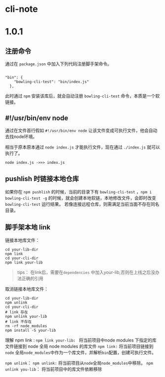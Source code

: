# cli-note

# 1.0.1

## 注册命令

通过在 `package.json` 中加入下列代码注册脚手架命令。
```

"bin": {
    "bowling-cli-test": "bin/index.js"
  },
```
此时通过 `npm` 安装该库后，就会自动注册 `bowling-cli-test` 命令，本质是一个软链接。
## #!/usr/bin/env node

通过在文件首行假如 `#!/usr/bin/env node` 让该文件变成可执行文件，他会自动去找node环境。

相当于原本原本通过 `node index.js` 才能执行文件，现在通过 `./index.js` 就可以执行了。
```
node index.js ->>> index.js
```  

## pushlish 时链接本地仓库

如果你在 `npm pushlish` 的时候，当前的目录下有 `bowling-cli-test` ，`npm i bowling-cli-test -g` 的时候，就会创建本地软链，本地修改文件，会即时改变 `bowling-cli-test` 运行结果。
若像连接远程仓库，则需满足当前当面不存在同名目录。

## 脚手架本地 link

链接本地库文件：
```
cd your-lib-dir
npm link
cd your-cli-dir
npm link your-lib
```
> tips：
在link后，需要在`dependencies` 中加入your-lib,否则在上线之后没办法正确的引用

取消链接本地库文件：
```
cd your-lib-dir
npm unlink
cd your-cli-dir
# link 存在
npm unlink your-lib
# link 不存在
rm -rf node_modules
npm install -S your-lib
```

理解 npm link :
`npm link your-lib: ` 将当前项目中node modules 下指定的库文件链接到 node 全局 node modules 的库文件
`npm link:` 将当前项目链接到`node` 全局`node_modules`中作为一个库文件，并解析`bin`配置，创建可执行文件。

`npm unlink`：
`npm unlink:` 将当前项目从`node`全局`node_modules`中移除。
`npm unlink you-lib`： 将当前项目中的库文件依赖移除

